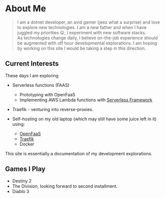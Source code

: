 # About Me

> I am a dotnet developer, an avid gamer (jeez what a surprise) and love to explore new technologies. I am a new father and when I have juggled my priorities :stuck_out_tongue:, I experiment with new software stacks.    
> As technologies change daily, I believe on-the-job experience should be augmented with off hour developmental explorations. I am hoping by working on this site I would be taking a step in this direction.

## Current Interests

These days I am exploring

* Serverless functions (FAAS)
  * Prototyping with OpenFaaS
  * Implementing AWS Lambda functions with [Serverless Framework](https://serverless.com/)
* Traefik - venturing into reverse-proxies.
* Self-hosting on my old laptop (which may still have some juice left in it) using:

    * [OpenFaaS](https://www.openfaas.com/)
    * [Traefik](https://traefik.io/)
    * Docker

This site is essentially a documentation of my development explorations.

## Games I Play

* Destiny 2
* The Division, looking forward to second installment.
* Diablo 3

